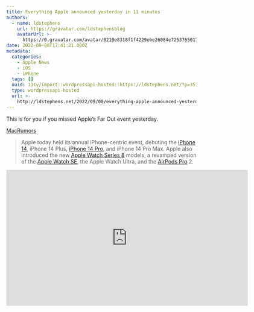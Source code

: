 ```yaml
---
title: Everything Apple announced yesterday in 11 minutes
authors:
  - name: ldstephens
    url: https://gravatar.com/ldstephensblog
    avatarUrl: >-
      https://0.gravatar.com/avatar/0219e8318f1f4229ebe26084e7253765017f43ca0c631be37dc6d0b8ad6e40a4?s=96&d=identicon&r=G
date: 2022-09-08T17:41:21.000Z
metadata:
  categories:
    - Apple News
    - iOS
    - iPhone
  tags: []
  uuid: 11ty/import::wordpressapi-hosted::https://ldstephens.net/?p=3517
  type: wordpressapi-hosted
  url: >-
    http://ldstephens.net/2022/09/08/everything-apple-announced-yesterday-in-11-minutes/
---
```

This is for you if you missed Apple’s Far Out event yesterday.

[MacRumors](https://www.macrumors.com/2022/09/07/apple-event-11-minute-recap/)

> Apple today held its annual iPhone-centric event, debuting the [iPhone 14](https://www.macrumors.com/roundup/iphone-14/), ‌iPhone 14‌ Plus, [iPhone 14 Pro](https://www.macrumors.com/roundup/iphone-14-pro/), and ‌iPhone 14 Pro‌ Max. Apple also introduced the new [Apple Watch Series 8](https://www.macrumors.com/guide/apple-watch-series-8/) models, a revamped version of the [Apple Watch SE](https://www.macrumors.com/roundup/apple-watch-se/), the Apple Watch Ultra, and the [AirPods Pro](https://www.macrumors.com/roundup/airpods-pro/) 2.

<iframe class="youtube-player" width="640" height="360" src="https://www.youtube.com/embed/bwEjy0vL0G8?version=3&amp;rel=1&amp;showsearch=0&amp;showinfo=1&amp;iv_load_policy=1&amp;fs=1&amp;hl=en&amp;autohide=2&amp;wmode=transparent" allowfullscreen="true" style="border:0;" sandbox="allow-scripts allow-same-origin allow-popups allow-presentation allow-popups-to-escape-sandbox"></iframe>
